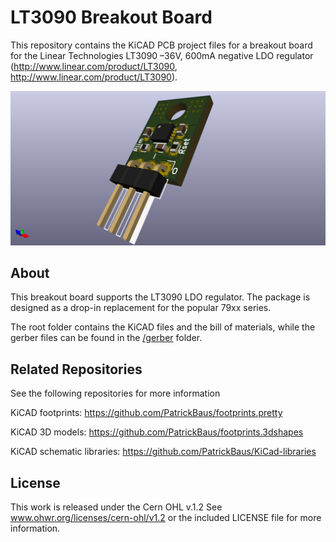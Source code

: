 LT3090 Breakout Board
===================

This repository contains the KiCAD PCB project files for a breakout board for the Linear Technologies LT3090 –36V, 600mA negative LDO regulator (http://www.linear.com/product/LT3090, http://www.linear.com/product/LT3090).

![LT3090 breakout board](/images/LT3090_breakout.png)

About
-----
This breakout board supports the LT3090 LDO regulator. The package is designed as a drop-in replacement for the popular 79xx series.

The root folder contains the KiCAD files and the bill of materials, while the gerber files can be found in the [/gerber](gerber/) folder.

Related Repositories
-------------

See the following repositories for more information

KiCAD footprints: https://github.com/PatrickBaus/footprints.pretty

KiCAD 3D models: https://github.com/PatrickBaus/footprints.3dshapes

KiCAD schematic libraries: https://github.com/PatrickBaus/KiCad-libraries

License
-------

This work is released under the Cern OHL v.1.2
See www.ohwr.org/licenses/cern-ohl/v1.2 or the included LICENSE file for more information.
